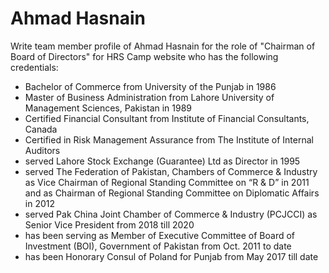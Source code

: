 # Ahmad Hasnain

Write team member profile of Ahmad Hasnain for the role of "Chairman of Board of Directors" for HRS Camp website who has the following credentials:
- Bachelor of Commerce from University of the Punjab in 1986
- Master of Business Administration from Lahore University of Management Sciences, Pakistan in 1989
- Certified Financial Consultant from Institute of Financial Consultants, Canada
- Certified in Risk Management Assurance from The Institute of Internal Auditors
- served Lahore Stock Exchange (Guarantee) Ltd as Director in 1995
- served The Federation of Pakistan, Chambers of Commerce & Industry as Vice Chairman of Regional Standing Committee on “R & D” in 2011 and as Chairman of Regional Standing Committee on Diplomatic Affairs in 2012
- served Pak China Joint Chamber of Commerce & Industry (PCJCCI) as Senior Vice President from 2018 till 2020
- has been serving as Member of Executive Committee of Board of Investment (BOI), Government of Pakistan from Oct. 2011 to date	
- has been Honorary Consul of Poland for Punjab	from May 2017 till date